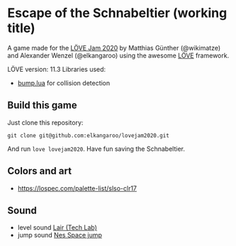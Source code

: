 # Escape of the Schnabeltier (working title)

A game made for the [LÖVE Jam 2020](https://itch.io/jam/love2d-jam-2020) by Matthias Günther (@wikimatze) and Alexander Wenzel (@elkangaroo) using the awesome [LÖVE](https://love2d.org/) framework.

LÖVE version: 11.3
Libraries used:
* [bump.lua](https://github.com/kikito/bump.lua) for collision detection


## Build this game

Just clone this repository:

    git clone git@github.com:elkangaroo/lovejam2020.git

And run `love lovejam2020`. Have fun saving the Schnabeltier.


## Colors and art

- https://lospec.com/palette-list/slso-clr17


## Sound

- level sound [Lair (Tech Lab)](https://twitter.com/BeepboxM/status/1231427273057685506 "Lair (Tech Lab)")
- jump sound [Nes Space jump](https://freesound.org/people/jalastram/sounds/386657/ "Nes Space jump")

